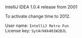 IntelliJ IDEA 1.0.4 release from 2001

To activate change time to 2012.

User name: `IntelliJ Retro Fun`\
License key: `SytArkKk401W2BJL`
